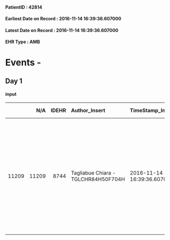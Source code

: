 
#### PatientID : 42814
#### Earliest Date on Record : 2016-11-14 16:39:36.607000
#### Latest Date on Record : 2016-11-14 16:39:36.607000
#### EHR Type : AMB

# Events - 

## Day 1

#### input
|       |    N/A |   IDEHR | Author_Insert                       | TimeStamp_Insert           | EHRType   |   PatientID |   IDDigitalSignDocument | persone_vicine   |   Unnamed: 0_x.1 |   IDANAMNESI_SOCIALE | Patient   | FamigliaAltro   | Paziente_T   | FamigliaAltro_T   |   Non_Rilevabile_x.1 | Note_Non_Rilevabile_x.1   | opt_Problemi   | chk_contr_sintomi   | opt_paziente_a   | opt_famiglia_a   | opt_adeguatezza   | opt_paziente_solo   | ds_note_con                                 | opt_presente_assente   | Presenza_minori   | ds_familiari_coinv                      | opt_necessario   | opt_presente   | opt_risorse_ec   | opt_paziente_psi   | opt_Ins_vol   | ds_note_prio                                                                                                                                                                                                   | opt_esenzione   | opt_inv_civile   |   ds_codice_es | Needs     | opt_disponibilita_f   | opt_indennita_acc   | opt_legge   | opt_famiglia_psi   | opt_disponibilit_paz   |
|------:|-------:|--------:|:------------------------------------|:---------------------------|:----------|------------:|------------------------:|:-----------------|-----------------:|---------------------:|:----------|:----------------|:-------------|:------------------|---------------------:|:--------------------------|:---------------|:--------------------|:-----------------|:-----------------|:------------------|:--------------------|:--------------------------------------------|:-----------------------|:------------------|:----------------------------------------|:-----------------|:---------------|:-----------------|:-------------------|:--------------|:---------------------------------------------------------------------------------------------------------------------------------------------------------------------------------------------------------------|:----------------|:-----------------|---------------:|:----------|:----------------------|:--------------------|:------------|:-------------------|:-----------------------|
| 11209 |  11209 |    8744 | Tagliabue Chiara - TGLCHR84H50F704H | 2016-11-14 16:39:36.607000 | AMB       |       42814 |                  552503 | N/A              |             4607 |                 2988 | Si#1      | Si#1            | No#0         | Si#1              |                    0 | NR                        | Si#1           | controllo sintomi#0 | Indefinite#2     | Congruenti#1     | No#0              | Si#1                | La paziente, vedova, viveva da sola a Pavia | Assente#0              | No#0              | L'unica figlia, Patrizia, vive a Milano | Si#1             | Si#1           | Adeguate#1       | No#0               | No#0          | Paziente ricoverata c/o H sacco per aggravamento clinico improvviso, i medici hanno recentemente comunicato la prognosi infausta a breve. Il marito la paziente √® deceduto qualche anno fa presso Casa Vidas. | Si#1            | No#0             |             48 | Clinici#0 | Da verificare#2       | No#0                | No#0        | No#0               | Da verificare#2        |


